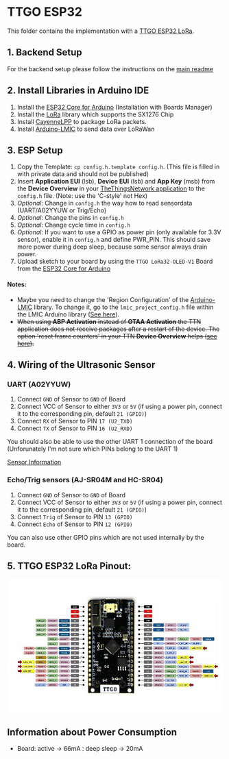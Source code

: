 # TTGO ESP32

This folder contains the implementation with a [TTGO ESP32 LoRa](http://www.lilygo.cn/prod_view.aspx?TypeId=50003&Id=1141&FId=t3:50003:3).

## 1. Backend Setup

For the backend setup please follow the instructions on the [main readme](https://github.com/jfehre/IoT-LoRa-Ultrasonic)

## 2. Install Libraries in Arduino IDE
1. Install the [ESP32 Core for Arduino](https://github.com/espressif/arduino-esp32/blob/master/docs/arduino-ide/boards_manager.md) (Installation with Boards Manager)
2. Install the [LoRa](https://github.com/sandeepmistry/arduino-LoRa) library which supports the SX1276 Chip
3. Install [CayenneLPP](https://github.com/sabas1080/CayenneLPP) to package LoRa packets.
4. Install [Arduino-LMIC](https://github.com/mcci-catena/arduino-lmic) to send data over LoRaWan

## 3. ESP Setup
1. Copy the Template: `cp config.h.template config.h`. (This file is filled in with private data and should not be published)
2. Insert **Application EUI** (lsb), **Device EUI** (lsb) and **App Key** (msb) from the **Device Overview** in your [TheThingsNetwork application](https://console.thethingsnetwork.org/applications) to the `config.h` file. (Note: use the 'C-style' not Hex)
3. *Optional*: Change in `config.h` the way how to read sensordata (UART/A02YYUW or Trig/Echo)
4. *Optional*: Change the pins in `config.h`
5. *Optional*: Change cycle time in `config.h`
6. *Optional*: If you want to use a GPIO as power pin (only available for 3.3V sensor), enable it in `config.h` and define PWR_PIN. This should save more power during deep sleep, because some sensor always drain power.
7. Upload sketch to your board by using the `TTGO LoRa32-OLED-V1` Board from the [ESP32 Core for Arduino](https://github.com/espressif/arduino-esp32/blob/master/docs/arduino-ide/boards_manager.md)

#### Notes:

- Maybe you need to change the 'Region Configuration' of the [Arduino-LMIC](https://github.com/mcci-catena/arduino-lmic) library. To change it, go to the `lmic_project_config.h` file within the LMIC Arduino library ([See here](https://github.com/mcci-catena/arduino-lmic#configuration)).
- ~~When using **ABP Activation** instead of **OTAA Activation** the TTN application does not receive packages after a restart of the device. The option 'reset frame counters' in your TTN **Device Overview** helps ([see here](https://forum.sodaq.com/t/not-receiving-data-until-frame-counter-reset-in-ttn-console/632/3)).~~

## 4. Wiring of the Ultrasonic Sensor

### UART (A02YYUW)
1. Connect `GND` of Sensor to `GND` of Board
2. Connect VCC of Sensor to either `3V3` or `5V` (if using a power pin, connect it to the corresponding pin, default `21 (GPIO)`)
3. Connect `RX` of Sensor to PIN `17 (U2_TXD)` 
4. Connect `TX` of Sensor to PIN `16 (U2_RXD)`

You should also be able to use the other UART 1 connection of the board (Unforunately I'm not sure which PINs belong to the UART 1)

[Sensor Information](https://wiki.dfrobot.com/A02YYUW%20Waterproof%20Ultrasonic%20Sensor%20SKU:%20SEN0311)

### Echo/Trig sensors (AJ-SR04M and HC-SR04)
1. Connect `GND` of Sensor to `GND` of Board
2. Connect VCC of Sensor to either `3V3` or `5V` (if using a power pin, connect it to the corresponding pin, default `21 (GPIO)`)
3. Connect `Trig` of Sensor to PIN `13 (GPIO)` 
4. Connect `Echo` of Sensor to PIN `12 (GPIO)`

You can also use other GPIO pins which are not used internally by the board.

## 5. TTGO ESP32 LoRa Pinout:
![ESP Pinout](images/esp_pinout.jpeg)

## Information about Power Consumption


- Board: active -> 66mA : deep sleep -> 20mA

